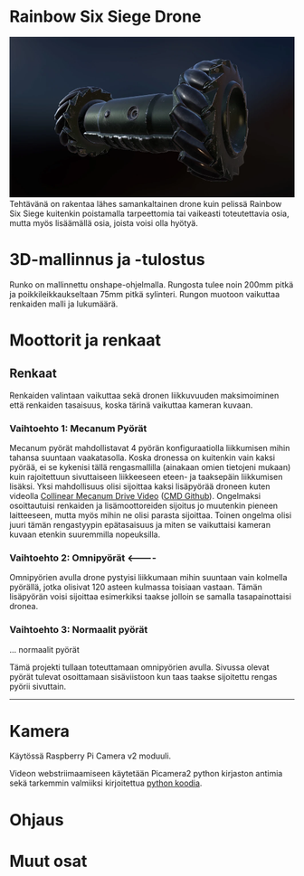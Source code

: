 # Rainbow Six Siege Drone


![Rainbow Six Siege Drone](Images/R6S_Drone.webp)
Tehtävänä on rakentaa lähes samankaltainen drone kuin pelissä Rainbow Six Siege kuitenkin poistamalla tarpeettomia tai vaikeasti toteutettavia osia, mutta myös lisäämällä osia, joista voisi olla hyötyä. 

# 3D-mallinnus ja -tulostus
  Runko on mallinnettu onshape-ohjelmalla. Rungosta tulee noin 200mm pitkä ja poikkileikkaukseltaan 75mm pitkä sylinteri. Rungon muotoon vaikuttaa renkaiden malli ja lukumäärä.
# Moottorit ja renkaat

  ## Renkaat
  Renkaiden valintaan vaikuttaa sekä dronen liikkuvuuden maksimoiminen että renkaiden tasaisuus, koska tärinä vaikuttaa kameran kuvaan.
  
  ### Vaihtoehto 1: Mecanum Pyörät
  Mecanum pyörät mahdollistavat 4 pyörän konfiguraatiolla liikkumisen mihin tahansa suuntaan vaakatasolla. Koska dronessa on kuitenkin vain kaksi pyörää, ei se kykenisi tällä rengasmallilla (ainakaan omien tietojeni mukaan) kuin rajoitettuun sivuttaiseen liikkeeseen eteen- ja taaksepäin liikkumisen lisäksi. 
  Yksi mahdollisuus olisi sijoittaa kaksi lisäpyörää droneen kuten videolla [Collinear Mecanum Drive Video](https://www.youtube.com/watch?v=EG2pka4Bczg) ([CMD Github](https://github.com/matthew-t-watson/CollinearMecanumDrive)). Ongelmaksi osoittautuisi renkaiden ja lisämoottoreiden sijoitus jo muutenkin pieneen laitteeseen, mutta myös mihin ne olisi parasta sijoittaa. Toinen ongelma olisi juuri tämän rengastyypin epätasaisuus ja miten se vaikuttaisi kameran kuvaan etenkin suuremmilla nopeuksilla.

  ### Vaihtoehto 2: Omnipyörät <----
  Omnipyörien avulla drone pystyisi liikkumaan mihin suuntaan vain kolmella pyörällä, jotka olisivat 120 asteen kulmassa toisiaan vastaan. Tämän lisäpyörän voisi sijoittaa esimerkiksi taakse jolloin se samalla tasapainottaisi dronea. 

  ### Vaihtoehto 3: Normaalit pyörät
  ... normaalit pyörät

  Tämä projekti tullaan toteuttamaan omnipyörien avulla. Sivussa olevat pyörät tulevat osoittamaan sisäviistoon kun taas taakse sijoitettu rengas pyörii sivuttain. 

  ---

# Kamera

Käytössä Raspberry Pi Camera v2 moduuli. 

Videon webstriimaamiseen käytetään Picamera2 python kirjaston antimia sekä tarkemmin valmiiksi kirjoitettua [python koodia](https://github.com/raspberrypi/picamera2/blob/main/examples/mjpeg_server.py).

# Ohjaus

# Muut osat
